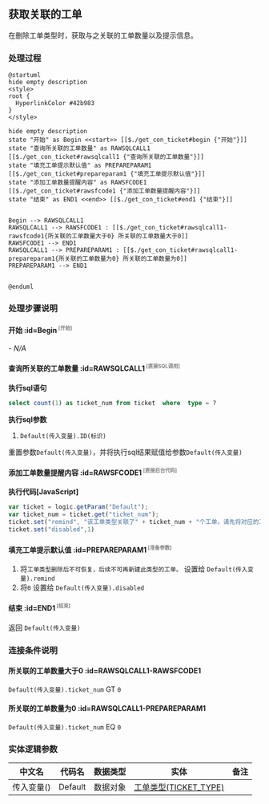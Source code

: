 ## 获取关联的工单 <!-- {docsify-ignore-all} -->

   在删除工单类型时，获取与之关联的工单数量以及提示信息。

### 处理过程

```plantuml
@startuml
hide empty description
<style>
root {
  HyperlinkColor #42b983
}
</style>

hide empty description
state "开始" as Begin <<start>> [[$./get_con_ticket#begin {"开始"}]]
state "查询所关联的工单数量" as RAWSQLCALL1  [[$./get_con_ticket#rawsqlcall1 {"查询所关联的工单数量"}]]
state "填充工单提示默认值" as PREPAREPARAM1  [[$./get_con_ticket#prepareparam1 {"填充工单提示默认值"}]]
state "添加工单数量提醒内容" as RAWSFCODE1  [[$./get_con_ticket#rawsfcode1 {"添加工单数量提醒内容"}]]
state "结束" as END1 <<end>> [[$./get_con_ticket#end1 {"结束"}]]


Begin --> RAWSQLCALL1
RAWSQLCALL1 --> RAWSFCODE1 : [[$./get_con_ticket#rawsqlcall1-rawsfcode1{所关联的工单数量大于0} 所关联的工单数量大于0]]
RAWSFCODE1 --> END1
RAWSQLCALL1 --> PREPAREPARAM1 : [[$./get_con_ticket#rawsqlcall1-prepareparam1{所关联的工单数量为0} 所关联的工单数量为0]]
PREPAREPARAM1 --> END1


@enduml
```


### 处理步骤说明

#### 开始 :id=Begin<sup class="footnote-symbol"> <font color=gray size=1>[开始]</font></sup>



*- N/A*
#### 查询所关联的工单数量 :id=RAWSQLCALL1<sup class="footnote-symbol"> <font color=gray size=1>[直接SQL调用]</font></sup>



<p class="panel-title"><b>执行sql语句</b></p>

```sql
select count(1) as ticket_num from ticket  where  type = ?
```

<p class="panel-title"><b>执行sql参数</b></p>

1. `Default(传入变量).ID(标识)`

重置参数`Default(传入变量)`，并将执行sql结果赋值给参数`Default(传入变量)`

#### 添加工单数量提醒内容 :id=RAWSFCODE1<sup class="footnote-symbol"> <font color=gray size=1>[直接后台代码]</font></sup>



<p class="panel-title"><b>执行代码[JavaScript]</b></p>

```javascript
var ticket = logic.getParam("Default");
var ticket_num = ticket.get("ticket_num");
ticket.set("remind", "该工单类型关联了" + ticket_num + "个工单，请先将对应的工单变更为其他工单类型再删除。");
ticket.set("disabled",1)
```

#### 填充工单提示默认值 :id=PREPAREPARAM1<sup class="footnote-symbol"> <font color=gray size=1>[准备参数]</font></sup>



1. 将`工单类型删除后不可恢复，后续不可再新建此类型的工单。` 设置给  `Default(传入变量).remind`
2. 将`0` 设置给  `Default(传入变量).disabled`

#### 结束 :id=END1<sup class="footnote-symbol"> <font color=gray size=1>[结束]</font></sup>



返回 `Default(传入变量)`


### 连接条件说明
#### 所关联的工单数量大于0 :id=RAWSQLCALL1-RAWSFCODE1

`Default(传入变量).ticket_num` GT `0`
#### 所关联的工单数量为0 :id=RAWSQLCALL1-PREPAREPARAM1

`Default(传入变量).ticket_num` EQ `0`


### 实体逻辑参数

|    中文名   |    代码名    |  数据类型    |  实体   |备注 |
| --------| --------| -------- | -------- | --------   |
|传入变量(<i class="fa fa-check"/></i>)|Default|数据对象|[工单类型(TICKET_TYPE)](module/ProdMgmt/ticket_type.md)||
